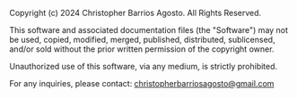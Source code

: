 Copyright (c) 2024 Christopher Barrios Agosto. All Rights Reserved.

This software and associated documentation files (the "Software") may not 
be used, copied, modified, merged, published, distributed, sublicensed, 
and/or sold without the prior written permission of the copyright owner.

Unauthorized use of this software, via any medium, is strictly prohibited.

For any inquiries, please contact: christopherbarriosagosto@gmail.com